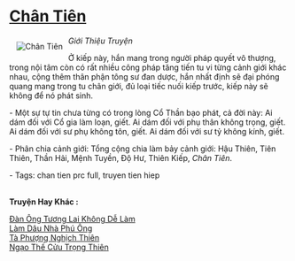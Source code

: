 <a href="https://utruyen.com/chan-tien/512/" title="Chân Tiên"><h1>Chân Tiên</h1></a><div style="display:table"><img align="right" style="float: left; padding: 10px;" src="https://utruyen.com/images/story/200x260/chan-tien.jpg" alt="Chân Tiên"><i>Giới Thiệu Truyện</i><p></p>Ở kiếp này, hắn mang trong người pháp quyết vô thượng, trong nội tâm còn có rất nhiều công pháp tăng tiến tu vi từng cảnh giới khác nhau, cộng thêm thân phận tông sư đan dược, hắn nhất định sẽ đại phóng quang mang trong tu chân giới, đủ loại tiếc nuối kiếp trước, kiếp này sẽ không để nó phát sinh.<p></p> - Một sự tự tin chưa từng có trong lòng Cổ Thần bạo phát, cả đời này: Ai dám đối với Cổ gia làm loạn, giết. Ai dám đối với phụ thân không trọng, giết. Ai dám đối với sư phụ không tôn, giết. Ai dám đối với sư tỷ không kính, giết.<p></p> - Phân chia cảnh giới: Tổng cộng chia làm bảy cảnh giới: Hậu Thiên, Tiên Thiên, Thần Hải, Mệnh Tuyền, Độ Hư, Thiên Kiếp, <em>Chân Tiên</em>.<p></p> - Tags: chan tien prc full, truyen tien hiep</div><p><br><b>Truyện Hay Khác :</b></p><a href="https://utruyen.com/dan-ong-tuong-lai-khong-de-lam/17223/" alt="Đàn Ông Tương Lai Không Dễ Làm">Đàn Ông Tương Lai Không Dễ Làm</a><br/><a href="https://github.com/quanluxury/truyenhot/tree/master/truyenhay/13262/" alt="Làm Dâu Nhà Phú Ông">Làm Dâu Nhà Phú Ông</a><br/><a href="https://truyenngontinhay.wordpress.com/2019/10/03/ta-phuong-nghich-thien/" alt="Tà Phượng Nghịch Thiên">Tà Phượng Nghịch Thiên</a><br/><a href="https://truyenhot2020.wordpress.com/2019/12/11/ngao-the-cuu-trong-thien/" alt="Ngạo Thế Cửu Trọng Thiên">Ngạo Thế Cửu Trọng Thiên</a><br/>